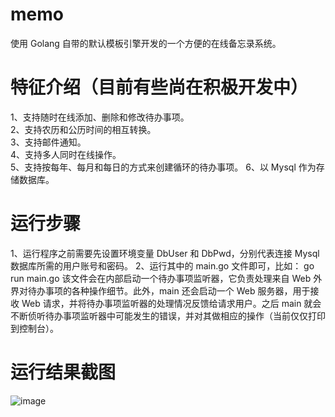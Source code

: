# memo
使用 Golang 自带的默认模板引擎开发的一个方便的在线备忘录系统。

# 特征介绍（目前有些尚在积极开发中）
1、支持随时在线添加、删除和修改待办事项。  
2、支持农历和公历时间的相互转换。  
3、支持邮件通知。  
4、支持多人同时在线操作。  
5、支持按每年、每月和每日的方式来创建循环的待办事项。
6、以 Mysql 作为存储数据库。

# 运行步骤
1、运行程序之前需要先设置环境变量 DbUser 和 DbPwd，分别代表连接 Mysql 数据库所需的用户账号和密码。
2、运行其中的 main.go 文件即可，比如：
    go run main.go
  该文件会在内部启动一个待办事项监听器，它负责处理来自 Web 外界对待办事项的各种操作细节。此外，main 还会启动一个 Web 服务器，用于接收 Web 请求，并将待办事项监听器的处理情况反馈给请求用户。之后 main 就会不断侦听待办事项监听器中可能发生的错误，并对其做相应的操作（当前仅仅打印到控制台）。
  
# 运行结果截图
![image](https://github.com/wangmingzhitu/memo/blob/master/memo/static/img/_effect.png)
